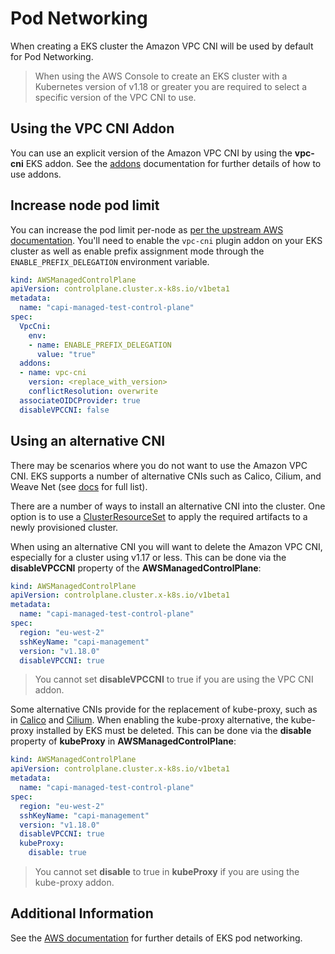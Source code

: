 # Pod Networking

When creating a EKS cluster the Amazon VPC CNI will be used by default for Pod Networking.

> When using the AWS Console to create an EKS cluster with a Kubernetes version of v1.18 or greater you are required to select a specific version of the VPC CNI to use.

## Using the VPC CNI Addon
You can use an explicit version of the Amazon VPC CNI by using the **vpc-cni** EKS addon. See the [addons](./addons.md) documentation for further details of how to use addons.


## Increase node pod limit
You can increase the pod limit per-node as [per the upstream AWS documentation](https://aws.amazon.com/blogs/containers/amazon-vpc-cni-increases-pods-per-node-limits/). You'll need to enable the `vpc-cni` plugin addon on your EKS cluster as well as enable prefix assignment mode through the `ENABLE_PREFIX_DELEGATION` environment variable.

```yaml
kind: AWSManagedControlPlane
apiVersion: controlplane.cluster.x-k8s.io/v1beta1
metadata:
  name: "capi-managed-test-control-plane"
spec:
  VpcCni:
    env:
    - name: ENABLE_PREFIX_DELEGATION
      value: "true"
  addons:
  - name: vpc-cni
    version: <replace_with_version>
    conflictResolution: overwrite
  associateOIDCProvider: true
  disableVPCCNI: false
```

## Using an alternative CNI

There may be scenarios where you do not want to use the Amazon VPC CNI. EKS supports a number of alternative CNIs such as Calico, Cilium, and Weave Net (see [docs](https://docs.aws.amazon.com/eks/latest/userguide/alternate-cni-plugins.html) for full list).

There are a number of ways to install an alternative CNI into the cluster. One option is to use a [ClusterResourceSet](https://cluster-api.sigs.k8s.io/tasks/experimental-features/cluster-resource-set.html) to apply the required artifacts to a newly provisioned cluster.

When using an alternative CNI you will want to delete the Amazon VPC CNI, especially for a cluster using v1.17 or less. This can be done via the **disableVPCCNI** property of the **AWSManagedControlPlane**:

```yaml
kind: AWSManagedControlPlane
apiVersion: controlplane.cluster.x-k8s.io/v1beta1
metadata:
  name: "capi-managed-test-control-plane"
spec:
  region: "eu-west-2"
  sshKeyName: "capi-management"
  version: "v1.18.0"
  disableVPCCNI: true
```

> You cannot set **disableVPCCNI** to true if you are using the VPC CNI addon.

Some alternative CNIs provide for the replacement of kube-proxy, such as in [Calico](https://projectcalico.docs.tigera.io/maintenance/ebpf/enabling-ebpf#configure-kube-proxy) and [Cilium](https://docs.cilium.io/en/stable/gettingstarted/kubeproxy-free/). When enabling the kube-proxy alternative, the kube-proxy installed by EKS must be deleted. This can be done via the **disable** property of **kubeProxy** in **AWSManagedControlPlane**:

```yaml
kind: AWSManagedControlPlane
apiVersion: controlplane.cluster.x-k8s.io/v1beta1
metadata:
  name: "capi-managed-test-control-plane"
spec:
  region: "eu-west-2"
  sshKeyName: "capi-management"
  version: "v1.18.0"
  disableVPCCNI: true
  kubeProxy:
    disable: true
```

> You cannot set **disable** to true in **kubeProxy** if you are using the kube-proxy addon.

## Additional Information

See the [AWS documentation](https://docs.aws.amazon.com/eks/latest/userguide/pod-networking.html) for further details of EKS pod networking.
